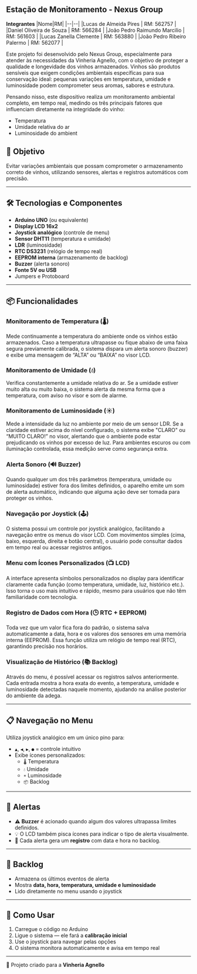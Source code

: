 ## Estação de Monitoramento - Nexus Group

**Integrantes**
|Nome|RM|
|--|--|
|Lucas de Almeida Pires | RM: 562757 |
|Daniel Oliveira de Souza | RM: 566284 |
|João Pedro Raimundo Marcilio | RM: 561603 |
|Lucas Zanella Clemente | RM: 563880 |
|João Pedro Ribeiro Palermo | RM: 562077 |

Este projeto foi desenvolvido pelo Nexus Group, especialmente para atender às necessidades da Vinheria Agnello, com o objetivo de proteger a qualidade e longevidade dos vinhos armazenados. Vinhos são produtos sensíveis que exigem condições ambientais específicas para sua conservação ideal: pequenas variações em temperatura, umidade e luminosidade podem comprometer seus aromas, sabores e estrutura.

Pensando nisso, este dispositivo realiza um monitoramento ambiental completo, em tempo real, medindo os três principais fatores que influenciam diretamente na integridade do vinho:
-  Temperatura
-  Umidade relativa do ar
-  Luminosidade do ambient

## 🎯 Objetivo

Evitar variações ambientais que possam comprometer o armazenamento correto de vinhos, utilizando sensores, alertas e registros automáticos com precisão.

---

## 🛠 Tecnologias e Componentes

- **Arduino UNO** (ou equivalente)
- **Display LCD 16x2**
- **Joystick analógico** (controle de menu)
- **Sensor DHT11** (temperatura e umidade)
- **LDR** (luminosidade)
- **RTC DS3231** (relógio de tempo real)
- **EEPROM interna** (armazenamento de backlog)
- **Buzzer** (alerta sonoro)
- **Fonte 5V ou USB**
- Jumpers e Protoboard

---

## 📦 Funcionalidades

### Monitoramento de Temperatura (🌡️)
Mede continuamente a temperatura do ambiente onde os vinhos estão armazenados. Caso a temperatura ultrapasse ou fique abaixo de uma faixa segura previamente calibrada, o sistema dispara um alerta sonoro (buzzer) e exibe uma mensagem de “ALTA” ou “BAIXA” no visor LCD.

### Monitoramento de Umidade (💧)
Verifica constantemente a umidade relativa do ar. Se a umidade estiver muito alta ou muito baixa, o sistema alerta da mesma forma que a temperatura, com aviso no visor e som de alarme.

### Monitoramento de Luminosidade (☀️)
Mede a intensidade da luz no ambiente por meio de um sensor LDR. Se a claridade estiver acima do nível configurado, o sistema exibe "CLARO" ou “MUITO CLARO!” no visor, alertando que o ambiente pode estar prejudicando os vinhos por excesso de luz. Para ambientes escuros ou com iluminação controlada, essa medição serve como segurança extra.

### Alerta Sonoro (🔊 Buzzer)
Quando qualquer um dos três parâmetros (temperatura, umidade ou luminosidade) estiver fora dos limites definidos, o aparelho emite um som de alerta automático, indicando que alguma ação deve ser tomada para proteger os vinhos.

### Navegação por Joystick (🕹️)
O sistema possui um controle por joystick analógico, facilitando a navegação entre os menus do visor LCD. Com movimentos simples (cima, baixo, esquerda, direita e botão central), o usuário pode consultar dados em tempo real ou acessar registros antigos.

### Menu com Ícones Personalizados (📺 LCD)
A interface apresenta símbolos personalizados no display para identificar claramente cada função (como temperatura, umidade, luz, histórico etc.). Isso torna o uso mais intuitivo e rápido, mesmo para usuários que não têm familiaridade com tecnologia.

### Registro de Dados com Hora (🕒 RTC + EEPROM)
Toda vez que um valor fica fora do padrão, o sistema salva automaticamente a data, hora e os valores dos sensores em uma memória interna (EEPROM). Essa função utiliza um relógio de tempo real (RTC), garantindo precisão nos horários.

### Visualização de Histórico (📚 Backlog)
Através do menu, é possível acessar os registros salvos anteriormente. Cada entrada mostra a hora exata do evento, a temperatura, umidade e luminosidade detectadas naquele momento, ajudando na análise posterior do ambiente da adega.

---

## 📋 Navegação no Menu

Utiliza joystick analógico em um único pino para:

- `▲`, `◀`, `▶`, `●` = controle intuitivo
- Exibe ícones personalizados:
  - `🌡️` Temperatura
  - `💧` Umidade
  - `☀️` Luminosidade
  - `📦` Backlog

---

## 🔔 Alertas

- ⚠️ **Buzzer** é acionado quando algum dos valores ultrapassa limites definidos.
- 💡 O LCD também pisca ícones para indicar o tipo de alerta visualmente.
- 📜 Cada alerta gera um **registro** com data e hora no backlog.

---

## 🧾 Backlog

- Armazena os últimos eventos de alerta
- Mostra **data, hora, temperatura, umidade e luminosidade**
- Lido diretamente no menu usando o joystick

---

## 🚀 Como Usar

1. Carregue o código no Arduino
2. Ligue o sistema — ele fará a **calibração inicial**
3. Use o joystick para navegar pelas opções
4. O sistema monitora automaticamente e avisa em tempo real

---

📍 Projeto criado para a **Vinheria Agnello**  
